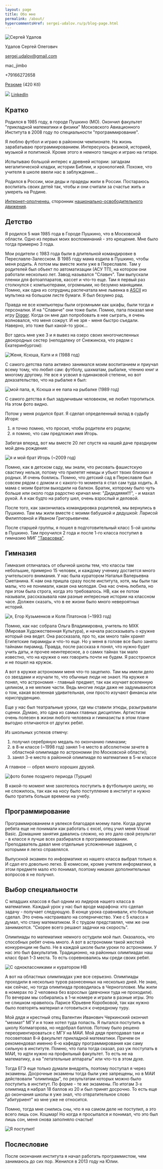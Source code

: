 ```yaml
---
layout: page
title: Обо мне
permalink: /about/
hypercommentsHref: sergei-udalov.ru/p/blog-page.html
---
```



![Сергей Удалов](/images/avatar_md.jpeg "Сергей Удалов")

Удалов Сергей Олегович


<i class="fa fa-envelope-o"></i> [sergei.udalov@gmail.com](mailto:sergei.udalov@gmail.com)

<span><i class="fa fa-skype"></i> mac_jimbo</span>

<span><i class="fa fa-mobile"></i> +79166272658</span>

<i class="fa fa-file-pdf-o"></i> <a href="/public/Sergei_Udalov.pdf">Резюме</a> (420 Кб)

![](http://linkedin.com/favicon.ico) [LinkedIn](https://www.linkedin.com/in/rwilco)

<div class="social_links"  style="">
  <span><a href="https://vk.com/r_wilco"><i class="fa fa-vk"></i></a></span>
  <span><a href="https://twitter.com/SergeiUdalov"><i class="fa fa-twitter"></i></a></span>
  <span><a href="https://www.facebook.com/sergei.udalov"><i class="fa fa-facebook-square"></i></a></span>
  <span><a href="http://www.youtube.com/user/neoguy1"><i class="fa fa-youtube-play"></i></a></span>
  <span><a href="https://github.com/sergio-fry"><i class="fa fa-github"></i></a></span>
</div>

## Кратко

Родился в 1985 году,  в городе Пушкино (МО). Окончил факультет "прикладной математики и физики" Московского Авиационного Института в 2008 году по специальности "программирование".

Я люблю футбол и играю в районном чемпионате. На жизнь зарабатываю программированием. Интересуюсь физикой, историей, музыкой и политикой. Кроме этого я немного танцую и играю на гитаре.

Испытываю большой интерес к древней истории: загадкам мегалитической кладки, истории Библии, и хронологией. Похоже, что учителя в школе ввели нас в заблуждение...

Родился в России, мои деды и прадеды жили в России. Постараюсь воспитать своих детей так, чтобы и они считали за счастье жить и умереть на Родине.

[Интернет-ополченец](http://ipolk.ru/profile/SergeyUdalov/), сторонник [национально-освободительного движения](http://www.rusnod.ru/nod3.html).



## Детство

Я родился 5 мая 1985 года в Городе Пушкино, что в Московской области. Одно из первых моих воспоминаний - это крещение. Мне было тогда примерно 3 года.

Мои родители с 1983 года были в длительной командировке в Переславле-Залесском. В 1985 году мама ездила в Пушкино, чтобы меня родить. А потом мы вместе жили уже в Переславле. Там у родителей был объект по автоматизации (АСУ ТП), на котором они работали несколько лет. Завод назывался "Славич". Там выпускали пленки для фотоаппаратов, кассет и что-то еще. Там я первый раз столкнулся с компьютерами, огромными, но безумно манящими. Помню, как одна из сотрудниц распечатала мне львенка в [ASCII](http://ru.wikipedia.org/wiki/ASCII-%D0%B3%D1%80%D0%B0%D1%84%D0%B8%D0%BA%D0%B0) из мультика на большом листе бумаги. Я был безумно рад.

Правда не все компьютеры были огромными как шкафы, были тогда и персоналки. И на "Славиче" они тоже были. Помню, папа показал мне игру [Digger](http://ru.wikipedia.org/wiki/Digger).  Когда он мне дал попробовать в нее сыграть, я очень волновался, что меня сожрут. И не зря - меня быстро съедали. Наверно, это тоже был какой-то урок...

Вот здесь мне уже 3 и я вывез на озеро своих многочисленных двоюродных сестер (неподалеку от Снежинска, что рядом с Екатеринбургом):

![Женя, Ксюша, Катя и я (1988 год)](/images/pages/about/s_sestrami.jpg "Женя, Ксюша, Катя и я (1988 год)")

С самого детства папа активно занимался моим воспитанием и приучал всему тому, что любил сам: футболу, шахматам, рыбалке, чтению книг и многому другому. Не все я усвоил в одинаковой степени, но вот доказательство, что на рыбалке я был:


![мой папа, я, Ксюша и ее папа на рыбалке (1989 год)](/images/pages/about/na_ribalke.jpg "мой папа, я, Ксюша и ее папа на рыбалке (1989 год)")

С самого детства я был задумчивым человеком, не любил торопиться. На этом фото видно.

Потом у меня родился брат. Я сделал определенный вклад в судьбу Игоря:

  1. я точно помню, что просил, чтобы родители его родили;
  2. я помню, что сам предложил имя Игорь.

Забегая вперед, вот мы вместе 20 лет спустя на нашей даче празднуем мой день рождения:

![я и мой брат Игорь (~2009 год)](/images/pages/about/s_bratom.jpg "я и мой брат Игорь (~2009 год)")


Помню, как в детском саду, мы знали, что рисовать фашистскую свастику нельзя, потому что прилетят немцы и убьют твоих близких и родных. И очень боялись. Помню, что детский сад в Переславле был совсем рядом с домом и с какого-то момента я стал сам туда ходить. А мама с моим братом выходили на балкон. Братик, которому было чуть  больше или около года радостно кричал мне: "Дидедяяяя!!!", - и махал рукой. А я как будто на работу шел, очень взрослый и деловой.

После того, как закончилась командировка родителей, мы вернулись в Пушкино. Там мы жили вместе с моими бабушкой и дедушкой: Ларисой Филипповной и Иваном Григорьевичем.

После старшей группы, я пошел в подготовительный класс 5-ой школы в Пушкино. Там проучился 2 года и после 1-го класса поступил в гимназию МИГ ["Тарасовка"](http://www.tarasovka.org/).

## Гимназия

Гимназия отличалась от обычной школы тем, что классы там небольшие, примерно 15 человек, и каждому ученику достается много учительского внимания. У нас была куратором Наталья Валерьевна Сметанина. К нам она пришла сразу после института, хотя, мы были так малы, что не понимали, какая она молодая. Она нас очень любила, но при этом была строга, когда это требовалось. НВ, как ее потом называли, рассказывала нам разные интересные истории на классном часе. Должен сказать, что в ее жизни было много невероятных историй.


![я, Егор Кузьменков и Коля Платонов (~1993 год)](/images/pages/about/v_shkole.jpg "я, Егор Кузьменков и Коля Платонов (~1993 год)")

Помню, как нас собрала Ольга Владимировна, учитель по МХК (Мировая Художественная Культура), и начала рассказывать о кружке который она ведет. Она рассказала, про то, как много тайн хранят Египетские пирамиды и что-то еще. Но у меня в голове все было занято тайнами пирамид. Правда, после рассказа я понял, что нужно будет учить даты, и прочее неинтересное, а о самих тайнах так мало известно, что на кружке о них говорить почти не будем. Я расстроился и не пошел на кружок.

А вот в кружке астрономии меня что-то зацепило. Там мы имели дело со звездами и изучали то, что обычные люди не знают. На кружке я понял, что астрономия - главный предмет, так как изучает вселенную целиком, а не мелкие части. Ведь многие люди даже не задумываются о том, какая вселенная удивительная, они просто изучают финансы или юриспруденцию.

Еще у нас был театральные уроки, где мы ставили этюды, разыгрывали сценки. Думаю, это одна из самых главных дисциплин. Артистизм очень полезен в жизни любого человека и гимназисты в этом плане выгодно отличаются от других ребят.

Из школьных успехов отмечу:

  1. получил серебряную медаль по окончанию гимназии;
  2. в 8-м классе (~1998 год) занял 1-е место в абсолютном зачете в областной олимпиаде по астрономии (по Московской области);
  3. занял 3-е место в районной олимпиаде по математике в 5-м классе

А главное -- обрел много хороших друзей.

![фото более позднего периода (Турция)](/images/pages/about/na_futbole.jpg "фото более позднего периода (Турция)")

В какой-то момент мне захотелось поступить в футбольную школу, но не сложилось, так как на носу было поступление в институт и нужно было тратить больше времени на учебу.

## Программирование

Программированием я увлекся благодаря моему папе. Когда другие ребята еще не понимали как работать с excel, отец учил меня Visual Basic. Домашние занятия давались сложно, но это дало свой результат - в классе я лучше всех разбирался в программировании. Преподаватель давал мне отдельные усложненные задания, с которыми я легко справлялся.

Выпускной экзамен по информатике из нашего класса выбрал только я. И сдал его довольно легко. В комиссии, кроме учителя информатики, в этом предмете мало кто понимал, поэтому никаких дополнительных вопросов я не получил.

## Выбор специальности

С младших классов я был одним из лидеров нашего класса в математике. Каждый урок у нас был вроде марафона: кто сделал задачу - получает следующую. В конце урока сравнивали, кто больше сделал. Это очень настраивало на соперничество. Уже с 5 класса я думал, что стану математиком. Я с трудом представлял, чем же они занимаются. "Скорее всего решают задачки на скорость".

Олимпиады по математике немного остудили мой пыл. Оказалось, что способных ребят очень много. А вот в астрономии такой жесткой конкуренции не было. Не в каждой школе были уроки по астрономии. У нас это был факультатив. Традиционно, на районных олимпиадах наш класс брал 1-3 места. То есть соревновались мы среди своих ребят.

![С одноклассниками и куратором НВ](/images/pages/about/v_shkole_2.jpg "С одноклассниками и куратором НВ")

А вот на областных олимпиадах уже все серьезно. Олимпиады проходили в несколько туров разнесенных на несколько дней. Не знаю, как сейчас, но тогда олимпиада проводилась в Черноголовке. Мы жили в номерах по 2 человека без взрослых (девчонки туда не проходили). По вечерам мы собирались в 1-м номере и играли в разные игры. Это не слишком нравилось Ларисе Юрьевне Коробковой, так как нужно было повторять материал и готовиться к очередному туру.

Мой дядя и крестный отец Валентин Иванович Черкинский окончил "мехмат" МГУ и я тоже хотел туда попасть. Я пытался поступить в школу Колмагорова, но недобрал баллов. Потому было решено переориентироваться с МГУ на МАИ. Мой дядя преподавал там и посоветовал 8-й факультет прикладной математики. Причем он рекомендовал именно 6-ю кафедру программирования как саму сильную в институте. Помню, что папа тогда сказал, раз уж поступать в МАИ, то идти нужно на профильный факультет. То есть не на математику, а на "летательные аппараты" или что-то в этом духе.

Тогда ЕГЭ еще только думали внедрять, поэтому поступал я через экзамены. Досрочные экзамены тогда были уже запрещены, но в МАИ действовали "олимпиады", по результатам которых можно было поступить в институт. По форме - те же экзамены. По итогам 3-х олимпиад я набрал 18 баллов из 20 и был принят досрочно. То есть еще до окончания школы я уже знал, что отвратительное слово "абитуриент" ко мне уже не относится.

Помню, тогда мне снились сны, что я на самом деле не поступил, а это всего лишь сон. Кошмар! Но когда я просыпался и понимал, что это был лишь сон, меня снова заполняло счастье!


![Я поступил!](/images/pages/about/merfy.jpg "Я поступил!")

## Послесловие

После окончания института я начал работать программистом, чем занимаюсь до сих пор. Женился в 2013 году на Юлии.
